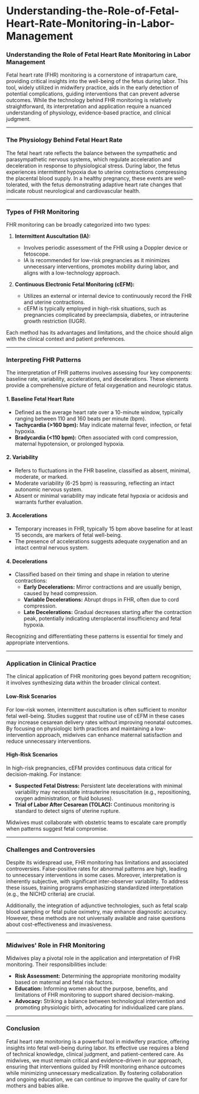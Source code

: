 # Understanding-the-Role-of-Fetal-Heart-Rate-Monitoring-in-Labor-Management
### Understanding the Role of Fetal Heart Rate Monitoring in Labor Management

Fetal heart rate (FHR) monitoring is a cornerstone of intrapartum care, providing critical insights into the well-being of the fetus during labor. This tool, widely utilized in midwifery practice, aids in the early detection of potential complications, guiding interventions that can prevent adverse outcomes. While the technology behind FHR monitoring is relatively straightforward, its interpretation and application require a nuanced understanding of physiology, evidence-based practice, and clinical judgment.

---

### **The Physiology Behind Fetal Heart Rate**
The fetal heart rate reflects the balance between the sympathetic and parasympathetic nervous systems, which regulate acceleration and deceleration in response to physiological stress. During labor, the fetus experiences intermittent hypoxia due to uterine contractions compressing the placental blood supply. In a healthy pregnancy, these events are well-tolerated, with the fetus demonstrating adaptive heart rate changes that indicate robust neurological and cardiovascular health.

---

### **Types of FHR Monitoring**
FHR monitoring can be broadly categorized into two types:

1. **Intermittent Auscultation (IA):**  
   - Involves periodic assessment of the FHR using a Doppler device or fetoscope.
   - IA is recommended for low-risk pregnancies as it minimizes unnecessary interventions, promotes mobility during labor, and aligns with a low-technology approach.

2. **Continuous Electronic Fetal Monitoring (cEFM):**  
   - Utilizes an external or internal device to continuously record the FHR and uterine contractions.
   - cEFM is typically employed in high-risk situations, such as pregnancies complicated by preeclampsia, diabetes, or intrauterine growth restriction (IUGR).

Each method has its advantages and limitations, and the choice should align with the clinical context and patient preferences.

---

### **Interpreting FHR Patterns**
The interpretation of FHR patterns involves assessing four key components: baseline rate, variability, accelerations, and decelerations. These elements provide a comprehensive picture of fetal oxygenation and neurologic status.

#### 1. **Baseline Fetal Heart Rate**  
   - Defined as the average heart rate over a 10-minute window, typically ranging between 110 and 160 beats per minute (bpm).  
   - **Tachycardia (>160 bpm):** May indicate maternal fever, infection, or fetal hypoxia.  
   - **Bradycardia (<110 bpm):** Often associated with cord compression, maternal hypotension, or prolonged hypoxia.  

#### 2. **Variability**  
   - Refers to fluctuations in the FHR baseline, classified as absent, minimal, moderate, or marked.  
   - Moderate variability (6-25 bpm) is reassuring, reflecting an intact autonomic nervous system.  
   - Absent or minimal variability may indicate fetal hypoxia or acidosis and warrants further evaluation.  

#### 3. **Accelerations**  
   - Temporary increases in FHR, typically 15 bpm above baseline for at least 15 seconds, are markers of fetal well-being.  
   - The presence of accelerations suggests adequate oxygenation and an intact central nervous system.  

#### 4. **Decelerations**  
   - Classified based on their timing and shape in relation to uterine contractions:  
     - **Early Decelerations:** Mirror contractions and are usually benign, caused by head compression.  
     - **Variable Decelerations:** Abrupt drops in FHR, often due to cord compression.  
     - **Late Decelerations:** Gradual decreases starting after the contraction peak, potentially indicating uteroplacental insufficiency and fetal hypoxia.

Recognizing and differentiating these patterns is essential for timely and appropriate interventions.

---

### **Application in Clinical Practice**
The clinical application of FHR monitoring goes beyond pattern recognition; it involves synthesizing data within the broader clinical context.

#### **Low-Risk Scenarios**
For low-risk women, intermittent auscultation is often sufficient to monitor fetal well-being. Studies suggest that routine use of cEFM in these cases may increase cesarean delivery rates without improving neonatal outcomes. By focusing on physiologic birth practices and maintaining a low-intervention approach, midwives can enhance maternal satisfaction and reduce unnecessary interventions.

#### **High-Risk Scenarios**
In high-risk pregnancies, cEFM provides continuous data critical for decision-making. For instance:
- **Suspected Fetal Distress:** Persistent late decelerations with minimal variability may necessitate intrauterine resuscitation (e.g., repositioning, oxygen administration, or fluid boluses).  
- **Trial of Labor After Cesarean (TOLAC):** Continuous monitoring is standard to detect signs of uterine rupture.  

Midwives must collaborate with obstetric teams to escalate care promptly when patterns suggest fetal compromise.

---

### **Challenges and Controversies**
Despite its widespread use, FHR monitoring has limitations and associated controversies. False-positive rates for abnormal patterns are high, leading to unnecessary interventions in some cases. Moreover, interpretation is inherently subjective, with significant inter-observer variability. To address these issues, training programs emphasizing standardized interpretation (e.g., the NICHD criteria) are crucial.

Additionally, the integration of adjunctive technologies, such as fetal scalp blood sampling or fetal pulse oximetry, may enhance diagnostic accuracy. However, these methods are not universally available and raise questions about cost-effectiveness and invasiveness.

---

### **Midwives' Role in FHR Monitoring**
Midwives play a pivotal role in the application and interpretation of FHR monitoring. Their responsibilities include:
- **Risk Assessment:** Determining the appropriate monitoring modality based on maternal and fetal risk factors.  
- **Education:** Informing women about the purpose, benefits, and limitations of FHR monitoring to support shared decision-making.  
- **Advocacy:** Striking a balance between technological intervention and promoting physiologic birth, advocating for individualized care plans.  

---

### **Conclusion**
Fetal heart rate monitoring is a powerful tool in midwifery practice, offering insights into fetal well-being during labor. Its effective use requires a blend of technical knowledge, clinical judgment, and patient-centered care. As midwives, we must remain critical and evidence-driven in our approach, ensuring that interventions guided by FHR monitoring enhance outcomes while minimizing unnecessary medicalization. By fostering collaboration and ongoing education, we can continue to improve the quality of care for mothers and babies alike.
